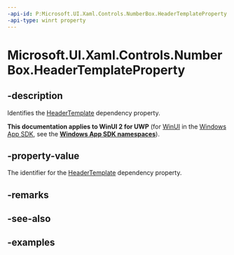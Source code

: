```yaml
---
-api-id: P:Microsoft.UI.Xaml.Controls.NumberBox.HeaderTemplateProperty
-api-type: winrt property
---
```


# Microsoft.UI.Xaml.Controls.NumberBox.HeaderTemplateProperty

<!--
public static Windows.UI.Xaml.DependencyProperty HeaderTemplateProperty { get; }
-->

## -description

Identifies the [HeaderTemplate](numberbox_headertemplate.md) dependency property.

**This documentation applies to WinUI 2 for UWP** (for [WinUI](/windows/apps/winui/winui3/) in the [Windows App SDK](/windows/apps/windows-app-sdk/), see the **[Windows App SDK namespaces](/windows/windows-app-sdk/api/winrt/)**).

## -property-value

The identifier for the [HeaderTemplate](numberbox_headertemplate.md) dependency property.

## -remarks

## -see-also

## -examples

